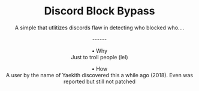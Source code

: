 <h1 align='center'> Discord Block Bypass </h1>

<p align='center'> A simple that utlitizes discords flaw in detecting who blocked who....</p>

<p align='center'> ------ </p>

<p align='center'>• Why<br>
    Just to troll people (lel) </p>

<p align='center'>• How<br>
   A user by the name of Yaekith discovered this a while ago (2018). Even was reported but still not patched </p>
